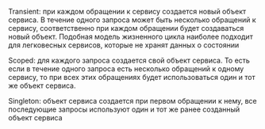 Transient: при каждом обращении к сервису создается новый объект сервиса. В течение одного запроса может быть несколько обращений к сервису, соответственно при каждом обращении будет создаваться новый объект. Подобная модель жизненного цикла наиболее подходит для легковесных сервисов, которые не хранят данных о состоянии

Scoped: для каждого запроса создается свой объект сервиса. То есть если в течение одного запроса есть несколько обращений к одному сервису, то при всех этих обращениях будет использоваться один и тот же объект сервиса.

Singleton: объект сервиса создается при первом обращении к нему, все последующие запросы используют один и тот же ранее созданный объект сервиса
